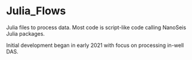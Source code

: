 # Julia_Flows

Julia files to process data. Most code is script-like code calling NanoSeis Julia packages. 

Initial development began in early 2021 with focus on processing in-well DAS.

